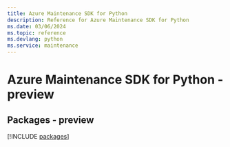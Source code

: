 ```yaml
---
title: Azure Maintenance SDK for Python
description: Reference for Azure Maintenance SDK for Python
ms.date: 03/06/2024
ms.topic: reference
ms.devlang: python
ms.service: maintenance
---
```

# Azure Maintenance SDK for Python - preview
## Packages - preview
[!INCLUDE [packages](maintenance-index.md)]